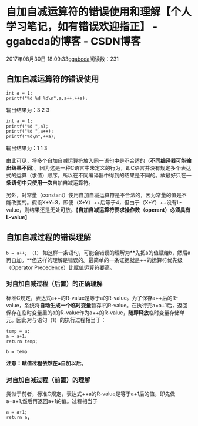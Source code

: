 # 自加自减运算符的错误使用和理解【个人学习笔记，如有错误欢迎指正】 - ggabcda的博客 - CSDN博客





2017年08月30日 18:09:33[ggabcda](https://me.csdn.net/ggabcda)阅读数：231








## 自加自减运算符的错误使用

```
int a = 1;
printf("%d %d %d\n",a,a++,++a);
```

输出结果为：3 2 3

```
int a = 1;
printf("%d ",a);
printf("%d ",a++);
printf("%d\n",++a);
```

输出结果为：1 1 3

由此可见，将多个自加自减运算符放入同一语句中是不合适的（**不同编译器可能输出结果不同**）。因为这是一种C语言中未定义的行为，即C语言并没有规定多个表达式的运算（求值）顺序，所以在不同编译器中得到的结果是不同的。故最好只在**一条语句中只使用一次**自加自减运算符。

另外，对常量（constant）使用自加自减运算符是不合法的，因为常量的值是不能改变的。假设X+Y=3，即便（X+Y）++后等于4，但由于（X+Y）++没有L-value，则结果还是无处可放。【**自加自减运算符要求操作数（operant）必须具有L-value**】

## 自加自减过程的错误理解
`b = a++; （1）`
如这样一条语句，可能会错误的理解为**先把a的值赋给b，然后a再自加。**但这样的理解是错误的。最简单的一条证据就是++的运算符优先级（Operator Precedence）比赋值运算符要高。

### 对自加自减过程（后置）的正确理解

标准C规定，表达式a++的R-value是等于a的R-value。为了保存a++后的R-value，系统将**自动生成一个临时变量**暂存i的R-value。在执行完a=a+1后，返回保存在临时变量里的a的R-value作为a++的R-value，**随即释放**临时变量存储单元。因此对与语句（1）的执行过程相当于：

```
temp = a;
a = a+1;
return temp;

b = temp
```

**注意：赋值过程依然在a自加以后。**

### 对自加自减过程（前置）的理解

类似于前者，标准C规定，表达式++a的R-value是等于a+1后的值，即先做a=a+1,然后再返回a+1的值。过程相当于

```
a = a+1;
return a;
```




